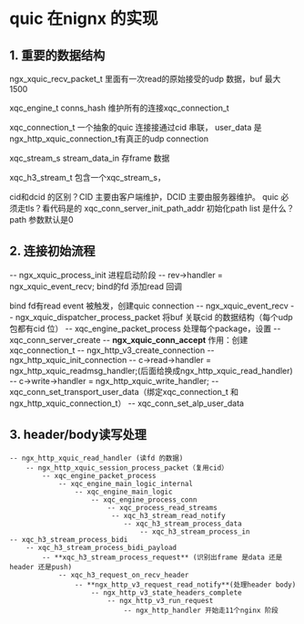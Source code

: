 # quic 在nignx 的实现
 
## 1. 重要的数据结构
 ngx_xquic_recv_packet_t 
    里面有一次read的原始接受的udp 数据，buf 最大1500

xqc_engine_t conns_hash 维护所有的连接xqc_connection_t
 
xqc_connection_t 一个抽象的quic 连接接通过cid 串联， user_data 是ngx_http_xquic_connection_t有真正的udp connection
 
xqc_stream_s stream_data_in 存frame 数据

xqc_h3_stream_t 包含一个xqc_stream_s，
 
 cid和dcid 的区别？CID 主要由客户端维护，DCID 主要由服务器维护。
 quic 必须走tls？看代码是的
 xqc_conn_server_init_path_addr 初始化path list 是什么？path 参数默认是0

## 2. 连接初始流程
 
-- ngx_xquic_process_init 进程启动阶段
    -- rev->handler = ngx_xquic_event_recv; bind的fd 添加read 回调
        
bind fd有read event 被触发，创建quic connection
-- ngx_xquic_event_recv
    -- ngx_xquic_dispatcher_process_packet 将buf 关联cid 的数据结构（每个udp 包都有cid 位）
        -- xqc_engine_packet_process 处理每个package，设置
            -- xqc_conn_server_create 
                -- **ngx_xquic_conn_accept** 作用：创建xqc_connection_t 
                    -- ngx_http_v3_create_connection
                        -- ngx_http_xquic_init_connection
                            -- c->read->handler = ngx_http_xquic_readmsg_handler;(后面给换成ngx_http_xquic_read_handler)
                            -- c->write->handler = ngx_http_xquic_write_handler;
                    -- xqc_conn_set_transport_user_data（绑定xqc_connection_t 和ngx_http_xquic_connection_t）
                    -- xqc_conn_set_alp_user_data

## 3. header/body读写处理
    -- ngx_http_xquic_read_handler (读fd 的数据)
        -- ngx_http_xquic_session_process_packet（复用cid）
            -- xqc_engine_packet_process
                -- xqc_engine_main_logic_internal
                    -- xqc_engine_main_logic
                        -- xqc_engine_process_conn
                            -- xqc_process_read_streams
                             -- xqc_h3_stream_read_notify
                                -- xqc_h3_stream_process_data
                                    -- xqc_h3_stream_process_in
    -- xqc_h3_stream_process_bidi
        -- xqc_h3_stream_process_bidi_payload
            -- **xqc_h3_stream_process_request** (识别出frame 是data 还是header 还是push)
                -- xqc_h3_request_on_recv_header
                    -- **ngx_http_v3_request_read_notify**(处理header body)
                        -- ngx_http_v3_state_headers_complete
                            -- ngx_http_v3_run_request
                                -- ngx_http_handler 开始走11个nginx 阶段
